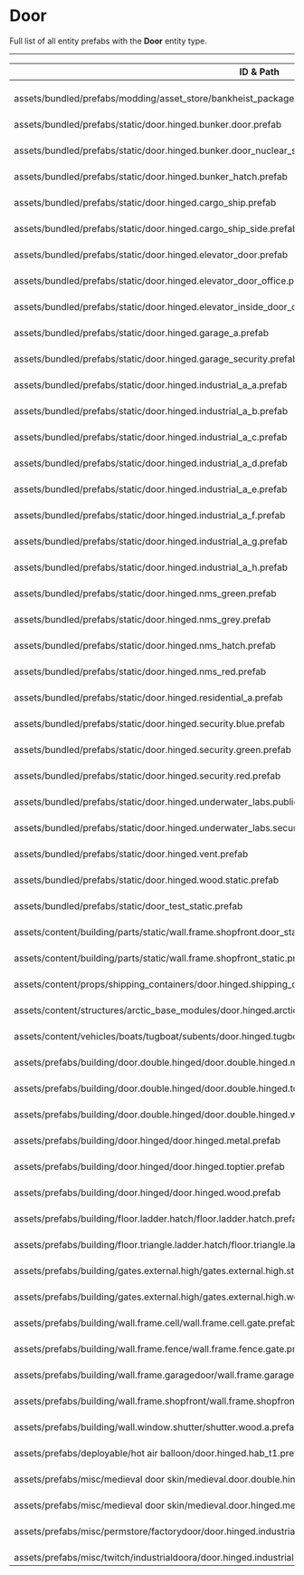 # Door
Full list of all <Badge type="warning" text="57"/> entity prefabs with the **Door** entity type.

---
| ID & Path |
| --- |
| <a href="#3595032872"><Badge id="3595032872" type="tip" text="#"/></a> <Badge type="tip" text="3595032872"/> <Badge type="info" text="Poolable"/> <Badge type="info" text="Model"/> <br> assets/bundled/prefabs/modding/asset_store/bankheist_package/bankheist_vol03/prefabs/door.vault.static.prefab |
| <a href="#2478940882"><Badge id="2478940882" type="tip" text="#"/></a> <Badge type="tip" text="2478940882"/> <Badge type="info" text="Poolable"/> <Badge type="info" text="Model"/> <br> assets/bundled/prefabs/static/door.hinged.bunker.door.prefab |
| <a href="#2237837448"><Badge id="2237837448" type="tip" text="#"/></a> <Badge type="tip" text="2237837448"/> <Badge type="info" text="Poolable"/> <Badge type="info" text="Model"/> <br> assets/bundled/prefabs/static/door.hinged.bunker.door_nuclear_silo.prefab |
| <a href="#744964644"><Badge id="744964644" type="tip" text="#"/></a> <Badge type="tip" text="744964644"/> <Badge type="info" text="Poolable"/> <Badge type="info" text="Model"/> <Badge type="info" text="DoorAnimEvents"/> <Badge type="info" text="RealmedRemove"/> <br> assets/bundled/prefabs/static/door.hinged.bunker_hatch.prefab |
| <a href="#696742392"><Badge id="696742392" type="tip" text="#"/></a> <Badge type="tip" text="696742392"/> <Badge type="info" text="Poolable"/> <Badge type="info" text="Model"/> <br> assets/bundled/prefabs/static/door.hinged.cargo_ship.prefab |
| <a href="#896490435"><Badge id="896490435" type="tip" text="#"/></a> <Badge type="tip" text="896490435"/> <Badge type="info" text="Poolable"/> <Badge type="info" text="Model"/> <br> assets/bundled/prefabs/static/door.hinged.cargo_ship_side.prefab |
| <a href="#323267652"><Badge id="323267652" type="tip" text="#"/></a> <Badge type="tip" text="323267652"/> <Badge type="info" text="Model"/> <Badge type="info" text="DoorAnimEvents"/> <Badge type="info" text="RealmedRemove"/> <Badge type="info" text="RendererLOD"/> <Badge type="info" text="UndergroundLODSwitcher"/> <br> assets/bundled/prefabs/static/door.hinged.elevator_door.prefab |
| <a href="#2544802907"><Badge id="2544802907" type="tip" text="#"/></a> <Badge type="tip" text="2544802907"/> <Badge type="info" text="Model"/> <Badge type="info" text="DoorAnimEvents"/> <Badge type="info" text="RealmedRemove"/> <Badge type="info" text="RendererLOD"/> <Badge type="info" text="UndergroundLODSwitcher"/> <br> assets/bundled/prefabs/static/door.hinged.elevator_door_office.prefab |
| <a href="#61736494"><Badge id="61736494" type="tip" text="#"/></a> <Badge type="tip" text="61736494"/> <Badge type="info" text="Model"/> <Badge type="info" text="DoorAnimEvents"/> <Badge type="info" text="RealmedRemove"/> <br> assets/bundled/prefabs/static/door.hinged.elevator_inside_door_office.prefab |
| <a href="#3899244415"><Badge id="3899244415" type="tip" text="#"/></a> <Badge type="tip" text="3899244415"/> <Badge type="info" text="Poolable"/> <Badge type="info" text="Model"/> <br> assets/bundled/prefabs/static/door.hinged.garage_a.prefab |
| <a href="#2796827395"><Badge id="2796827395" type="tip" text="#"/></a> <Badge type="tip" text="2796827395"/> <Badge type="info" text="Poolable"/> <Badge type="info" text="Model"/> <br> assets/bundled/prefabs/static/door.hinged.garage_security.prefab |
| <a href="#3536315470"><Badge id="3536315470" type="tip" text="#"/></a> <Badge type="tip" text="3536315470"/> <Badge type="info" text="Poolable"/> <Badge type="info" text="Model"/> <br> assets/bundled/prefabs/static/door.hinged.industrial_a_a.prefab |
| <a href="#3408144370"><Badge id="3408144370" type="tip" text="#"/></a> <Badge type="tip" text="3408144370"/> <Badge type="info" text="Poolable"/> <Badge type="info" text="Model"/> <br> assets/bundled/prefabs/static/door.hinged.industrial_a_b.prefab |
| <a href="#1027662705"><Badge id="1027662705" type="tip" text="#"/></a> <Badge type="tip" text="1027662705"/> <Badge type="info" text="Poolable"/> <Badge type="info" text="Model"/> <br> assets/bundled/prefabs/static/door.hinged.industrial_a_c.prefab |
| <a href="#2853031701"><Badge id="2853031701" type="tip" text="#"/></a> <Badge type="tip" text="2853031701"/> <Badge type="info" text="Poolable"/> <Badge type="info" text="Model"/> <br> assets/bundled/prefabs/static/door.hinged.industrial_a_d.prefab |
| <a href="#2688076533"><Badge id="2688076533" type="tip" text="#"/></a> <Badge type="tip" text="2688076533"/> <Badge type="info" text="Poolable"/> <Badge type="info" text="Model"/> <br> assets/bundled/prefabs/static/door.hinged.industrial_a_e.prefab |
| <a href="#2415486076"><Badge id="2415486076" type="tip" text="#"/></a> <Badge type="tip" text="2415486076"/> <Badge type="info" text="Poolable"/> <Badge type="info" text="Model"/> <br> assets/bundled/prefabs/static/door.hinged.industrial_a_f.prefab |
| <a href="#1775505989"><Badge id="1775505989" type="tip" text="#"/></a> <Badge type="tip" text="1775505989"/> <Badge type="info" text="Poolable"/> <Badge type="info" text="Model"/> <br> assets/bundled/prefabs/static/door.hinged.industrial_a_g.prefab |
| <a href="#4048370658"><Badge id="4048370658" type="tip" text="#"/></a> <Badge type="tip" text="4048370658"/> <Badge type="info" text="Poolable"/> <Badge type="info" text="Model"/> <br> assets/bundled/prefabs/static/door.hinged.industrial_a_h.prefab |
| <a href="#4026062825"><Badge id="4026062825" type="tip" text="#"/></a> <Badge type="tip" text="4026062825"/> <Badge type="info" text="Poolable"/> <Badge type="info" text="Model"/> <br> assets/bundled/prefabs/static/door.hinged.nms_green.prefab |
| <a href="#3552157237"><Badge id="3552157237" type="tip" text="#"/></a> <Badge type="tip" text="3552157237"/> <Badge type="info" text="Poolable"/> <Badge type="info" text="Model"/> <br> assets/bundled/prefabs/static/door.hinged.nms_grey.prefab |
| <a href="#1746777970"><Badge id="1746777970" type="tip" text="#"/></a> <Badge type="tip" text="1746777970"/> <Badge type="info" text="Poolable"/> <Badge type="info" text="Model"/> <Badge type="info" text="DoorAnimEvents"/> <Badge type="info" text="RealmedRemove"/> <Badge type="info" text="CommentComponent"/> <Badge type="info" text="EntityFlag_Toggle"/> <Badge type="info" text="EntityFlag_Toggle"/> <Badge type="info" text="PrefabInformation"/> <Badge type="info" text="RendererLOD"/> <br> assets/bundled/prefabs/static/door.hinged.nms_hatch.prefab |
| <a href="#7998121"><Badge id="7998121" type="tip" text="#"/></a> <Badge type="tip" text="7998121"/> <Badge type="info" text="Poolable"/> <Badge type="info" text="Model"/> <br> assets/bundled/prefabs/static/door.hinged.nms_red.prefab |
| <a href="#1925977347"><Badge id="1925977347" type="tip" text="#"/></a> <Badge type="tip" text="1925977347"/> <Badge type="info" text="Model"/> <Badge type="info" text="Poolable"/> <br> assets/bundled/prefabs/static/door.hinged.residential_a.prefab |
| <a href="#184980835"><Badge id="184980835" type="tip" text="#"/></a> <Badge type="tip" text="184980835"/> <Badge type="info" text="Poolable"/> <Badge type="info" text="Model"/> <br> assets/bundled/prefabs/static/door.hinged.security.blue.prefab |
| <a href="#4094102585"><Badge id="4094102585" type="tip" text="#"/></a> <Badge type="tip" text="4094102585"/> <Badge type="info" text="Poolable"/> <Badge type="info" text="Model"/> <br> assets/bundled/prefabs/static/door.hinged.security.green.prefab |
| <a href="#4111973013"><Badge id="4111973013" type="tip" text="#"/></a> <Badge type="tip" text="4111973013"/> <Badge type="info" text="Poolable"/> <Badge type="info" text="Model"/> <br> assets/bundled/prefabs/static/door.hinged.security.red.prefab |
| <a href="#4226591773"><Badge id="4226591773" type="tip" text="#"/></a> <Badge type="tip" text="4226591773"/> <Badge type="info" text="Poolable"/> <Badge type="info" text="Model"/> <br> assets/bundled/prefabs/static/door.hinged.underwater_labs.public.prefab |
| <a href="#4242992691"><Badge id="4242992691" type="tip" text="#"/></a> <Badge type="tip" text="4242992691"/> <Badge type="info" text="Poolable"/> <Badge type="info" text="Model"/> <br> assets/bundled/prefabs/static/door.hinged.underwater_labs.security.prefab |
| <a href="#3226071152"><Badge id="3226071152" type="tip" text="#"/></a> <Badge type="tip" text="3226071152"/> <Badge type="info" text="Poolable"/> <Badge type="info" text="Model"/> <Badge type="info" text="DoorAnimEvents"/> <Badge type="info" text="RealmedRemove"/> <br> assets/bundled/prefabs/static/door.hinged.vent.prefab |
| <a href="#2413004657"><Badge id="2413004657" type="tip" text="#"/></a> <Badge type="tip" text="2413004657"/> <Badge type="info" text="Poolable"/> <Badge type="info" text="Model"/> <br> assets/bundled/prefabs/static/door.hinged.wood.static.prefab |
| <a href="#2352305731"><Badge id="2352305731" type="tip" text="#"/></a> <Badge type="tip" text="2352305731"/> <Badge type="info" text="Poolable"/> <Badge type="info" text="Model"/> <br> assets/bundled/prefabs/static/door_test_static.prefab |
| <a href="#1591787277"><Badge id="1591787277" type="tip" text="#"/></a> <Badge type="tip" text="1591787277"/> <Badge type="info" text="Poolable"/> <Badge type="info" text="Gibbable"/> <Badge type="info" text="Construction"/> <Badge type="info" text="DeployVolumeEntityBounds"/> <Badge type="info" text="Model"/> <Badge type="info" text="Deployable"/> <Badge type="info" text="BuildingGradeDecay"/> <Badge type="info" text="Upkeep"/> <br> assets/content/building/parts/static/wall.frame.shopfront.door_static.prefab |
| <a href="#870345784"><Badge id="870345784" type="tip" text="#"/></a> <Badge type="tip" text="870345784"/> <Badge type="info" text="Poolable"/> <Badge type="info" text="Gibbable"/> <Badge type="info" text="Construction"/> <Badge type="info" text="DeployVolumeEntityBounds"/> <Badge type="info" text="Model"/> <Badge type="info" text="Deployable"/> <Badge type="info" text="BuildingGradeDecay"/> <Badge type="info" text="Upkeep"/> <br> assets/content/building/parts/static/wall.frame.shopfront_static.prefab |
| <a href="#2290984141"><Badge id="2290984141" type="tip" text="#"/></a> <Badge type="tip" text="2290984141"/> <Badge type="info" text="Poolable"/> <Badge type="info" text="Model"/> <br> assets/content/props/shipping_containers/door.hinged.shipping_container.prefab |
| <a href="#276455361"><Badge id="276455361" type="tip" text="#"/></a> <Badge type="tip" text="276455361"/> <Badge type="info" text="Poolable"/> <Badge type="info" text="Model"/> <br> assets/content/structures/arctic_base_modules/door.hinged.arctic.garage.prefab |
| <a href="#3119092600"><Badge id="3119092600" type="tip" text="#"/></a> <Badge type="tip" text="3119092600"/> <Badge type="info" text="Poolable"/> <Badge type="info" text="Model"/> <br> assets/content/vehicles/boats/tugboat/subents/door.hinged.tugboat.door.prefab |
| <a href="#1418678061"><Badge id="1418678061" type="tip" text="#"/></a> <Badge type="tip" text="1418678061"/> <Badge type="info" text="Poolable"/> <Badge type="info" text="Gibbable"/> <Badge type="info" text="Construction"/> <Badge type="info" text="DeployVolumeEntityBounds"/> <Badge type="info" text="Model"/> <Badge type="info" text="Deployable"/> <Badge type="info" text="BuildingGradeDecay"/> <Badge type="info" text="Upkeep"/> <Badge type="info" text="Rust.PropRenderer"/> <Badge type="info" text="RealmedRemove"/> <br> assets/prefabs/building/door.double.hinged/door.double.hinged.metal.prefab |
| <a href="#201071098"><Badge id="201071098" type="tip" text="#"/></a> <Badge type="tip" text="201071098"/> <Badge type="info" text="Poolable"/> <Badge type="info" text="Gibbable"/> <Badge type="info" text="Construction"/> <Badge type="info" text="DeployVolumeEntityBounds"/> <Badge type="info" text="Model"/> <Badge type="info" text="Deployable"/> <Badge type="info" text="EntityFlag_Toggle"/> <Badge type="info" text="EntityFlag_Toggle"/> <Badge type="info" text="BuildingGradeDecay"/> <Badge type="info" text="Upkeep"/> <Badge type="info" text="Rust.PropRenderer"/> <Badge type="info" text="RealmedRemove"/> <Badge type="info" text="InstancedEntityComponent"/> <br> assets/prefabs/building/door.double.hinged/door.double.hinged.toptier.prefab |
| <a href="#43442943"><Badge id="43442943" type="tip" text="#"/></a> <Badge type="tip" text="43442943"/> <Badge type="info" text="Poolable"/> <Badge type="info" text="Gibbable"/> <Badge type="info" text="Construction"/> <Badge type="info" text="DeployVolumeEntityBounds"/> <Badge type="info" text="Model"/> <Badge type="info" text="Deployable"/> <Badge type="info" text="BuildingGradeDecay"/> <Badge type="info" text="Upkeep"/> <Badge type="info" text="Rust.PropRenderer"/> <Badge type="info" text="InstancedEntityComponent"/> <br> assets/prefabs/building/door.double.hinged/door.double.hinged.wood.prefab |
| <a href="#202293038"><Badge id="202293038" type="tip" text="#"/></a> <Badge type="tip" text="202293038"/> <Badge type="info" text="Poolable"/> <Badge type="info" text="Construction"/> <Badge type="info" text="DeployVolumeEntityBounds"/> <Badge type="info" text="Model"/> <Badge type="info" text="Deployable"/> <Badge type="info" text="Rust.PropRenderer"/> <Badge type="info" text="BuildingGradeDecay"/> <Badge type="info" text="Upkeep"/> <Badge type="info" text="InstancedEntityComponent"/> <br> assets/prefabs/building/door.hinged/door.hinged.metal.prefab |
| <a href="#170207918"><Badge id="170207918" type="tip" text="#"/></a> <Badge type="tip" text="170207918"/> <Badge type="info" text="Poolable"/> <Badge type="info" text="Construction"/> <Badge type="info" text="DeployVolumeEntityBounds"/> <Badge type="info" text="Model"/> <Badge type="info" text="Deployable"/> <Badge type="info" text="Rust.PropRenderer"/> <Badge type="info" text="EntityFlag_Toggle"/> <Badge type="info" text="EntityFlag_Toggle"/> <Badge type="info" text="RealmedRemove"/> <Badge type="info" text="BuildingGradeDecay"/> <Badge type="info" text="Upkeep"/> <Badge type="info" text="InstancedEntityComponent"/> <br> assets/prefabs/building/door.hinged/door.hinged.toptier.prefab |
| <a href="#1343928398"><Badge id="1343928398" type="tip" text="#"/></a> <Badge type="tip" text="1343928398"/> <Badge type="info" text="Poolable"/> <Badge type="info" text="Construction"/> <Badge type="info" text="DeployVolumeEntityBounds"/> <Badge type="info" text="Model"/> <Badge type="info" text="Deployable"/> <Badge type="info" text="Rust.PropRenderer"/> <Badge type="info" text="BuildingGradeDecay"/> <Badge type="info" text="Upkeep"/> <Badge type="info" text="InstancedEntityComponent"/> <br> assets/prefabs/building/door.hinged/door.hinged.wood.prefab |
| <a href="#1655365262"><Badge id="1655365262" type="tip" text="#"/></a> <Badge type="tip" text="1655365262"/> <Badge type="info" text="Poolable"/> <Badge type="info" text="Gibbable"/> <Badge type="info" text="Construction"/> <Badge type="info" text="DeployVolumeEntityBounds"/> <Badge type="info" text="Model"/> <Badge type="info" text="Deployable"/> <Badge type="info" text="EntityFlag_Toggle"/> <Badge type="info" text="BuildingGradeDecay"/> <Badge type="info" text="Upkeep"/> <Badge type="info" text="InstancedEntityComponent"/> <br> assets/prefabs/building/floor.ladder.hatch/floor.ladder.hatch.prefab |
| <a href="#707866529"><Badge id="707866529" type="tip" text="#"/></a> <Badge type="tip" text="707866529"/> <Badge type="info" text="Poolable"/> <Badge type="info" text="Gibbable"/> <Badge type="info" text="Construction"/> <Badge type="info" text="DeployVolumeEntityBounds"/> <Badge type="info" text="Model"/> <Badge type="info" text="Deployable"/> <Badge type="info" text="EntityFlag_Toggle"/> <Badge type="info" text="BuildingGradeDecay"/> <Badge type="info" text="Upkeep"/> <Badge type="info" text="InstancedEntityComponent"/> <br> assets/prefabs/building/floor.triangle.ladder.hatch/floor.triangle.ladder.hatch.prefab |
| <a href="#4211374971"><Badge id="4211374971" type="tip" text="#"/></a> <Badge type="tip" text="4211374971"/> <Badge type="info" text="Poolable"/> <Badge type="info" text="Construction"/> <Badge type="info" text="DeployableDecay"/> <Badge type="info" text="Model"/> <Badge type="info" text="Deployable"/> <Badge type="info" text="RealmedRemove"/> <Badge type="info" text="InstancedEntityComponent"/> <br> assets/prefabs/building/gates.external.high/gates.external.high.stone/gates.external.high.stone.prefab |
| <a href="#95147612"><Badge id="95147612" type="tip" text="#"/></a> <Badge type="tip" text="95147612"/> <Badge type="info" text="Poolable"/> <Badge type="info" text="Construction"/> <Badge type="info" text="DeployableDecay"/> <Badge type="info" text="Model"/> <Badge type="info" text="Deployable"/> <Badge type="info" text="RealmedRemove"/> <Badge type="info" text="InstancedEntityComponent"/> <br> assets/prefabs/building/gates.external.high/gates.external.high.wood/gates.external.high.wood.prefab |
| <a href="#3272196131"><Badge id="3272196131" type="tip" text="#"/></a> <Badge type="tip" text="3272196131"/> <Badge type="info" text="Poolable"/> <Badge type="info" text="Gibbable"/> <Badge type="info" text="Construction"/> <Badge type="info" text="DeployVolumeEntityBounds"/> <Badge type="info" text="Model"/> <Badge type="info" text="Deployable"/> <Badge type="info" text="BuildingGradeDecay"/> <Badge type="info" text="Upkeep"/> <Badge type="info" text="InstancedEntityComponent"/> <br> assets/prefabs/building/wall.frame.cell/wall.frame.cell.gate.prefab |
| <a href="#1855918160"><Badge id="1855918160" type="tip" text="#"/></a> <Badge type="tip" text="1855918160"/> <Badge type="info" text="Poolable"/> <Badge type="info" text="Gibbable"/> <Badge type="info" text="Construction"/> <Badge type="info" text="DeployVolumeEntityBounds"/> <Badge type="info" text="Model"/> <Badge type="info" text="Deployable"/> <Badge type="info" text="BuildingGradeDecay"/> <Badge type="info" text="Upkeep"/> <Badge type="info" text="InstancedEntityComponent"/> <br> assets/prefabs/building/wall.frame.fence/wall.frame.fence.gate.prefab |
| <a href="#3647679950"><Badge id="3647679950" type="tip" text="#"/></a> <Badge type="tip" text="3647679950"/> <Badge type="info" text="Poolable"/> <Badge type="info" text="Gibbable"/> <Badge type="info" text="Construction"/> <Badge type="info" text="DeployVolumeEntityBounds"/> <Badge type="info" text="Model"/> <Badge type="info" text="Deployable"/> <Badge type="info" text="Rust.PropRenderer"/> <Badge type="info" text="BuildingGradeDecay"/> <Badge type="info" text="Upkeep"/> <Badge type="info" text="RealmedRemove"/> <Badge type="info" text="InstancedEntityComponent"/> <br> assets/prefabs/building/wall.frame.garagedoor/wall.frame.garagedoor.prefab |
| <a href="#3735657341"><Badge id="3735657341" type="tip" text="#"/></a> <Badge type="tip" text="3735657341"/> <Badge type="info" text="Poolable"/> <Badge type="info" text="Gibbable"/> <Badge type="info" text="Construction"/> <Badge type="info" text="DeployVolumeEntityBounds"/> <Badge type="info" text="Model"/> <Badge type="info" text="Deployable"/> <Badge type="info" text="BuildingGradeDecay"/> <Badge type="info" text="Upkeep"/> <Badge type="info" text="InstancedEntityComponent"/> <br> assets/prefabs/building/wall.frame.shopfront/wall.frame.shopfront.prefab |
| <a href="#2527588322"><Badge id="2527588322" type="tip" text="#"/></a> <Badge type="tip" text="2527588322"/> <Badge type="info" text="Poolable"/> <Badge type="info" text="Construction"/> <Badge type="info" text="Deployable"/> <Badge type="info" text="Gibbable"/> <Badge type="info" text="Model"/> <Badge type="info" text="BuildingGradeDecay"/> <Badge type="info" text="Upkeep"/> <br> assets/prefabs/building/wall.window.shutter/shutter.wood.a.prefab |
| <a href="#1684527864"><Badge id="1684527864" type="tip" text="#"/></a> <Badge type="tip" text="1684527864"/> <Badge type="info" text="Poolable"/> <Badge type="info" text="Model"/> <br> assets/prefabs/deployable/hot air balloon/door.hinged.hab_t1.prefab |
| <a href="#2035885868"><Badge id="2035885868" type="tip" text="#"/></a> <Badge type="tip" text="2035885868"/> <Badge type="info" text="Poolable"/> <Badge type="info" text="Gibbable"/> <Badge type="info" text="Construction"/> <Badge type="info" text="DeployVolumeEntityBounds"/> <Badge type="info" text="Model"/> <Badge type="info" text="Deployable"/> <Badge type="info" text="BuildingGradeDecay"/> <Badge type="info" text="Upkeep"/> <Badge type="info" text="Rust.PropRenderer"/> <Badge type="info" text="RealmedRemove"/> <br> assets/prefabs/misc/medieval door skin/medieval.door.double.hinged.metal.prefab |
| <a href="#1019562202"><Badge id="1019562202" type="tip" text="#"/></a> <Badge type="tip" text="1019562202"/> <Badge type="info" text="Poolable"/> <Badge type="info" text="Construction"/> <Badge type="info" text="DeployVolumeEntityBounds"/> <Badge type="info" text="Model"/> <Badge type="info" text="Deployable"/> <Badge type="info" text="Rust.PropRenderer"/> <Badge type="info" text="BuildingGradeDecay"/> <Badge type="info" text="Upkeep"/> <Badge type="info" text="InstancedEntityComponent"/> <br> assets/prefabs/misc/medieval door skin/medieval.door.hinged.metal.prefab |
| <a href="#1001564208"><Badge id="1001564208" type="tip" text="#"/></a> <Badge type="tip" text="1001564208"/> <Badge type="info" text="Poolable"/> <Badge type="info" text="Construction"/> <Badge type="info" text="DeployVolumeEntityBounds"/> <Badge type="info" text="Model"/> <Badge type="info" text="Deployable"/> <Badge type="info" text="Rust.PropRenderer"/> <Badge type="info" text="BuildingGradeDecay"/> <Badge type="info" text="Upkeep"/> <Badge type="info" text="InstancedEntityComponent"/> <Badge type="info" text="InstancedEntityComponent"/> <br> assets/prefabs/misc/permstore/factorydoor/door.hinged.industrial.d.prefab |
| <a href="#358326125"><Badge id="358326125" type="tip" text="#"/></a> <Badge type="tip" text="358326125"/> <Badge type="info" text="Poolable"/> <Badge type="info" text="Construction"/> <Badge type="info" text="DeployVolumeEntityBounds"/> <Badge type="info" text="Model"/> <Badge type="info" text="Deployable"/> <Badge type="info" text="Rust.PropRenderer"/> <Badge type="info" text="BuildingGradeDecay"/> <Badge type="info" text="Upkeep"/> <Badge type="info" text="InstancedEntityComponent"/> <br> assets/prefabs/misc/twitch/industrialdoora/door.hinged.industrial.a.prefab |
